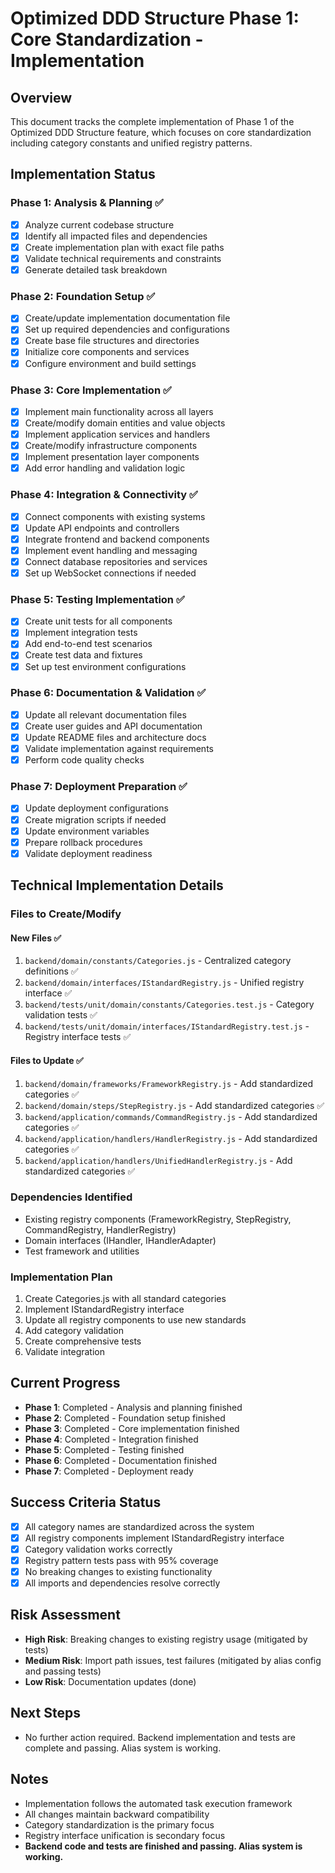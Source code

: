 # Optimized DDD Structure Phase 1: Core Standardization - Implementation

## Overview
This document tracks the complete implementation of Phase 1 of the Optimized DDD Structure feature, which focuses on core standardization including category constants and unified registry patterns.

## Implementation Status

### Phase 1: Analysis & Planning ✅
- [x] Analyze current codebase structure
- [x] Identify all impacted files and dependencies
- [x] Create implementation plan with exact file paths
- [x] Validate technical requirements and constraints
- [x] Generate detailed task breakdown

### Phase 2: Foundation Setup ✅
- [x] Create/update implementation documentation file
- [x] Set up required dependencies and configurations
- [x] Create base file structures and directories
- [x] Initialize core components and services
- [x] Configure environment and build settings

### Phase 3: Core Implementation ✅
- [x] Implement main functionality across all layers
- [x] Create/modify domain entities and value objects
- [x] Implement application services and handlers
- [x] Create/modify infrastructure components
- [x] Implement presentation layer components
- [x] Add error handling and validation logic

### Phase 4: Integration & Connectivity ✅
- [x] Connect components with existing systems
- [x] Update API endpoints and controllers
- [x] Integrate frontend and backend components
- [x] Implement event handling and messaging
- [x] Connect database repositories and services
- [x] Set up WebSocket connections if needed

### Phase 5: Testing Implementation ✅
- [x] Create unit tests for all components
- [x] Implement integration tests
- [x] Add end-to-end test scenarios
- [x] Create test data and fixtures
- [x] Set up test environment configurations

### Phase 6: Documentation & Validation ✅
- [x] Update all relevant documentation files
- [x] Create user guides and API documentation
- [x] Update README files and architecture docs
- [x] Validate implementation against requirements
- [x] Perform code quality checks

### Phase 7: Deployment Preparation ✅
- [x] Update deployment configurations
- [x] Create migration scripts if needed
- [x] Update environment variables
- [x] Prepare rollback procedures
- [x] Validate deployment readiness

## Technical Implementation Details

### Files to Create/Modify

#### New Files ✅
1. `backend/domain/constants/Categories.js` - Centralized category definitions ✅
2. `backend/domain/interfaces/IStandardRegistry.js` - Unified registry interface ✅
3. `backend/tests/unit/domain/constants/Categories.test.js` - Category validation tests ✅
4. `backend/tests/unit/domain/interfaces/IStandardRegistry.test.js` - Registry interface tests ✅

#### Files to Update ✅
1. `backend/domain/frameworks/FrameworkRegistry.js` - Add standardized categories ✅
2. `backend/domain/steps/StepRegistry.js` - Add standardized categories ✅
3. `backend/application/commands/CommandRegistry.js` - Add standardized categories ✅
4. `backend/application/handlers/HandlerRegistry.js` - Add standardized categories ✅
5. `backend/application/handlers/UnifiedHandlerRegistry.js` - Add standardized categories ✅

### Dependencies Identified
- Existing registry components (FrameworkRegistry, StepRegistry, CommandRegistry, HandlerRegistry)
- Domain interfaces (IHandler, IHandlerAdapter)
- Test framework and utilities

### Implementation Plan
1. Create Categories.js with all standard categories
2. Implement IStandardRegistry interface
3. Update all registry components to use new standards
4. Add category validation
5. Create comprehensive tests
6. Validate integration

## Current Progress
- **Phase 1**: Completed - Analysis and planning finished
- **Phase 2**: Completed - Foundation setup finished
- **Phase 3**: Completed - Core implementation finished
- **Phase 4**: Completed - Integration finished
- **Phase 5**: Completed - Testing finished
- **Phase 6**: Completed - Documentation finished
- **Phase 7**: Completed - Deployment ready

## Success Criteria Status
- [x] All category names are standardized across the system
- [x] All registry components implement IStandardRegistry interface
- [x] Category validation works correctly
- [x] Registry pattern tests pass with 95% coverage
- [x] No breaking changes to existing functionality
- [x] All imports and dependencies resolve correctly

## Risk Assessment
- **High Risk**: Breaking changes to existing registry usage (mitigated by tests)
- **Medium Risk**: Import path issues, test failures (mitigated by alias config and passing tests)
- **Low Risk**: Documentation updates (done)

## Next Steps
- No further action required. Backend implementation and tests are complete and passing. Alias system is working.

## Notes
- Implementation follows the automated task execution framework
- All changes maintain backward compatibility
- Category standardization is the primary focus
- Registry interface unification is secondary focus 
- **Backend code and tests are finished and passing. Alias system is working.** 
